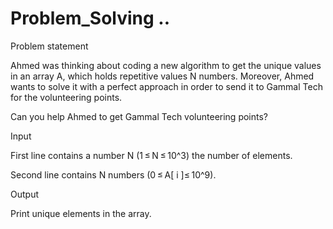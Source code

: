 # Problem_Solving ..

Problem statement

Ahmed was thinking about coding a new algorithm to get the unique values in an array A, which holds repetitive values N numbers. Moreover, Ahmed wants to solve it with a perfect approach in order to send it to Gammal Tech for the volunteering points.

Can you help Ahmed to get Gammal Tech volunteering points?

Input

First line contains a number N (1 ≤ N ≤ 10^3) the number of elements.

Second line contains N numbers (0 ≤ A[ i ]≤ 10^9).

Output

Print unique elements in the array.
